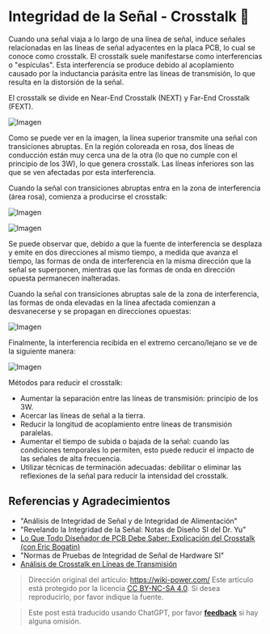# Integridad de la Señal - Crosstalk 🚧

Cuando una señal viaja a lo largo de una línea de señal, induce señales relacionadas en las líneas de señal adyacentes en la placa PCB, lo cual se conoce como crosstalk. El crosstalk suele manifestarse como interferencias o "espículas". Esta interferencia se produce debido al acoplamiento causado por la inductancia parásita entre las líneas de transmisión, lo que resulta en la distorsión de la señal.

El crosstalk se divide en Near-End Crosstalk (NEXT) y Far-End Crosstalk (FEXT).

![Imagen](https://img.wiki-power.com/d/wiki-media/img/20211014143734.png)

Como se puede ver en la imagen, la línea superior transmite una señal con transiciones abruptas. En la región coloreada en rosa, dos líneas de conducción están muy cerca una de la otra (lo que no cumple con el principio de los 3W), lo que genera crosstalk. Las líneas inferiores son las que se ven afectadas por esta interferencia.

Cuando la señal con transiciones abruptas entra en la zona de interferencia (área rosa), comienza a producirse el crosstalk:

![Imagen](https://img.wiki-power.com/d/wiki-media/img/20211014144817.png)

![Imagen](https://img.wiki-power.com/d/wiki-media/img/20211014145322.png)

Se puede observar que, debido a que la fuente de interferencia se desplaza y emite en dos direcciones al mismo tiempo, a medida que avanza el tiempo, las formas de onda de interferencia en la misma dirección que la señal se superponen, mientras que las formas de onda en dirección opuesta permanecen inalteradas.

Cuando la señal con transiciones abruptas sale de la zona de interferencia, las formas de onda elevadas en la línea afectada comienzan a desvanecerse y se propagan en direcciones opuestas:

![Imagen](https://img.wiki-power.com/d/wiki-media/img/20211014145143.png)

Finalmente, la interferencia recibida en el extremo cercano/lejano se ve de la siguiente manera:

![Imagen](https://img.wiki-power.com/d/wiki-media/img/20211014150220.png)

Métodos para reducir el crosstalk:

- Aumentar la separación entre las líneas de transmisión: principio de los 3W.
- Acercar las líneas de señal a la tierra.
- Reducir la longitud de acoplamiento entre líneas de transmisión paralelas.
- Aumentar el tiempo de subida o bajada de la señal: cuando las condiciones temporales lo permiten, esto puede reducir el impacto de las señales de alta frecuencia.
- Utilizar técnicas de terminación adecuadas: debilitar o eliminar las reflexiones de la señal para reducir la intensidad del crosstalk.

## Referencias y Agradecimientos

- "Análisis de Integridad de Señal y de Integridad de Alimentación"
- "Revelando la Integridad de la Señal: Notas de Diseño SI del Dr. Yu"
- [Lo Que Todo Diseñador de PCB Debe Saber: Explicación del Crosstalk (con Eric Bogatin)](https://www.youtube.com/watch?v=EF7SxgcDfCo)
- "Normas de Pruebas de Integridad de Señal de Hardware SI"
- [Análisis de Crosstalk en Líneas de Transmisión](https://blog.csdn.net/weixin_40877615/article/details/95329866)

> Dirección original del artículo: <https://wiki-power.com/>
> Este artículo está protegido por la licencia [CC BY-NC-SA 4.0](https://creativecommons.org/licenses/by/4.0/deed.zh). Si desea reproducirlo, por favor indique la fuente.

> Este post está traducido usando ChatGPT, por favor [**feedback**](https://github.com/linyuxuanlin/Wiki_MkDocs/issues/new) si hay alguna omisión.